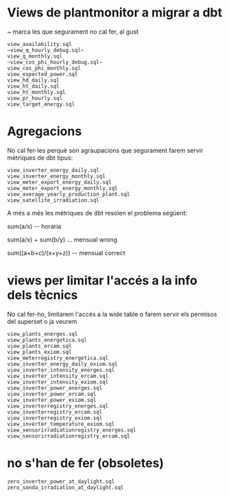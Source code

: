 # Views de plantmonitor a migrar a dbt

~ marca les que segurament no cal fer, al gust

```
view_availability.sql
~view_q_hourly_debug.sql~
view_q_monthly.sql
~view_cos_phi_hourly_debug.sql~
view_cos_phi_monthly.sql
view_expected_power.sql
view_hd_daily.sql
view_ht_daily.sql
view_ht_monthly.sql
view_pr_hourly.sql
view_target_energy.sql
```

# Agregacions

No cal fer-les perquè son agraupacions que segurament farem servir mètriques de dbt tipus:

```
view_inverter_energy_daily.sql
view_inverter_energy_monthly.sql
view_meter_export_energy_daily.sql
view_meter_export_energy_monthly.sql
view_average_yearly_production_plant.sql
view_satellite_irradiation.sql
```

A més a més les mètriques de dbt resolen el problema següent:

sum(a/x) -- horaria

sum(a/x) + sum(b/y) ... mensual wrong

sum((a+b+c)/(x+y+z)) -- mensual correct


# views per limitar l'accés a la info dels tècnics

No cal fer-ho, limitarem l'accés a la wide table o farem servir els permisos del superset o ja veurem

```
view_plants_energes.sql
view_plants_energetica.sql
view_plants_ercam.sql
view_plants_exiom.sql
view_meterregistry_energetica.sql
view_inverter_energy_daily_exiom.sql
view_inverter_intensity_energes.sql
view_inverter_intensity_ercam.sql
view_inverter_intensity_exiom.sql
view_inverter_power_energes.sql
view_inverter_power_ercam.sql
view_inverter_power_exiom.sql
view_inverterregistry_energes.sql
view_inverterregistry_ercam.sql
view_inverterregistry_exiom.sql
view_inverter_temperature_exiom.sql
view_sensorirradiationregistry_energes.sql
view_sensorirradiationregistry_ercam.sql
```

# no s'han de fer (obsoletes)

```
zero_inverter_power_at_daylight.sql
zero_sonda_irradiation_at_daylight.sql
```